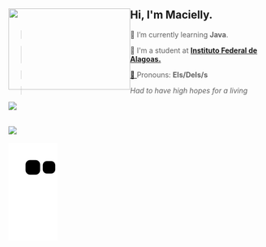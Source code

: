<div><img align="left" height="160" width="240" src="https://i.pinimg.com/originals/73/2b/b6/732bb601054da2f838f3c456203f12ce.gif"><div>
  
## Hi, I'm Macielly.

  > 🌱 I’m currently learning **Java**.
  
  > 🏫 I'm a student at <a href="https://www2.ifal.edu.br/">**Instituto Federal de Alagoas.**
  
  > 🌈 </a>Pronouns: **Els/Dels/s**
 
  
  > *Had to have high hopes for a living*
 
<!---
Maahrcy/Maahrcy is a ✨ special ✨ repository because its `README.md` (this file) appears on your GitHub profile.
You can click the Preview link to take a look at your changes.
--->

  
<div>
  <img height="180cm" src="https://github-readme-stats.vercel.app/api?username=maahrcy&theme=synthwave&show_icons=true&include_all_commits=true&count_private=true"/>
  <!---
  <img height="180cm" src="https://github-readme-stats.vercel.app/api/top-langs/?username=maahrcy&layout=compact&langs_count=16&theme=synthwave"/>
  --->
</div>

##

<div>
  <a href = "mailto:maciellydatrindadee@gmail.com"><img src="https://img.shields.io/badge/Gmail-D14836?style=for-the-badge&logo=gmail&logoColor=white" target="_blank"></a>
<div>
  
  ![Snake animation](https://github.com/rafaballerini/rafaballerini/blob/output/github-contribution-grid-snake.svg)


